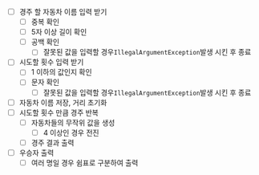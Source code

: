 - [ ] 경주 할 자동차 이름 입력 받기
  - [ ] 중복 확인
  - [ ] 5자 이상 길이 확인
  - [ ] 공백 확인
    - [ ] 잘못된 값을 입력할 경우`IllegalArgumentException`발생 시킨 후 종료
- [ ] 시도할 횟수 입력 받기
  - [ ] 1 이하의 값인지 확인
  - [ ] 문자 확인
    - [ ] 잘못된 값을 입력할 경우`IllegalArgumentException`발생 시킨 후 종료
- [ ] 자동차 이름 저장, 거리 초기화
- [ ] 시도할 횟수 만큼 경주 반복
  - [ ] 자동차들의 무작위 값을 생성
    - [ ] 4 이상인 경우 전진
  - [ ] 경주 결과 출력
- [ ] 우승자 출력
  - [ ] 여러 명일 경우 쉼표로 구분하여 출력